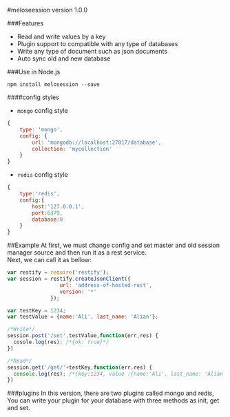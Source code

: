 #meloseession version 1.0.0

###Features
* Read and write values by a key
* Plugin support to compatible with any type of databases
* Write any type of document such as json documents
* Auto sync old and new database
 
###Use in Node.js
 ```
npm install melosession --save
```

####config styles
* `mongo` config style
```javascript
{
    type: 'mongo',
    config: {
        url: 'mongodb://localhost:27017/database',
        collection: 'mycollection'
    }
}
```

* `redis` config style
```javascript
{
    type:'redis',
    config:{
        host:'127.0.0.1',
        port:6379,
        database:0   
    }
}
```
##Example
At first, we must change config and set master and old session manager source and then run it as a rest service.</br>
Next, we can call it as bellow:
```javascript
var restify = require('restify');
var session = restify.createJsonClient({
                 url: 'address-of-hosted-rest',
                 version: '*'
              });

var testKey = 1234;
var testValue = {name:'Ali', last_name: 'Alian'};

/*Write*/
session.post('/set',testValue,function(err,res) {
  cosole.log(res); /*{ok: true}*/
})

/*Read*/
session.get('/get/'+testKey,function(err,res) {
  console.log(res); /*{key:1234, value :{name:'Ali', last_name: 'Alian'}}*/  
})

```
###plugins
In this version, there are two plugins called mongo and redis, You can write your 
plugin for your database with three methods as init, get and set.


